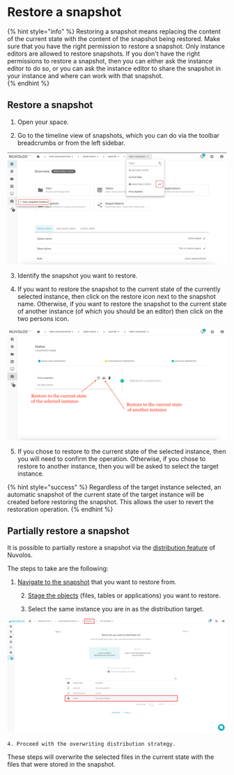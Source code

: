 # Restore a snapshot

{% hint style="info" %}
Restoring a snapshot means replacing the content of the current state with the content of the snapshot being restored. Make sure that you have the right permission to restore a snapshot. Only instance editors are allowed to restore snapshots. If you don't have the right permissions to restore a snapshot, then you can either ask the instance editor to do so, or you can ask the instance editor to share the snapshot in your instance and where can work with that snapshot.  
{% endhint %}

## **Restore a snapshot**

1. Open your space.

2. Go to the timeline view of snapshots, which you can do via the toolbar breadcrumbs or from the left sidebar.

![](../../.gitbook/assets/screen-shot-2020-03-19-at-3.17.21-pm.png)

3. Identify the snapshot you want to restore.

4. If you want to restore the snapshot to the current state of the currently selected instance, then click on the restore icon next to the snapshot name. Otherwise, if you want to restore the snapshot to the current state of another instance \(of which you should be an editor\) then click on the two persons icon.

![](../../.gitbook/assets/screen-shot-2020-03-19-at-3.21.54-pm.png)

5. If you chose to restore to the current state of the selected instance, then you will need to confirm the operation. Otherwise, if you chose to restore to another instance, then you will be asked to select the target instance.

{% hint style="success" %}
Regardless of the target instance selected, an automatic snapshot of the current state of the target instance will be created before restoring the snapshot. This allows the user to revert the restoration operation.
{% endhint %}

## Partially restore a snapshot

It is possible to partially restore a snapshot via the [distribution feature](../distribute-objects-in-nuvolos/) of Nuvolos.

The steps to take are the following:

1. [Navigate to the snapshot](../navigation-in-nuvolos.md#the-breadcrumb) that you want to restore from.

    2. [Stage the objects](../distribute-objects-in-nuvolos/#distributing-a-selected-list-of-items-a-worked-example) \(files, tables or applications\) you want to restore.

    3. Select the same instance you are in as the distribution target.

![Make sure the instance you are on is the same you are distributing to.](../../.gitbook/assets/screenshot-2020-10-12-121236.png)

    4. Proceed with the overwriting distribution strategy.

These steps will overwrite the selected files in the current state with the files that were stored in the snapshot.






